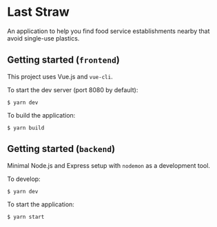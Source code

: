 # Last Straw
An application to help you find food service establishments nearby that avoid single-use plastics.

## Getting started (`frontend`)
This project uses Vue.js and `vue-cli`. 

To start the dev server (port 8080 by default):
```
$ yarn dev
```

To build the application:
```
$ yarn build
```

## Getting started (`backend`)
Minimal Node.js and Express setup with `nodemon` as a development tool.

To develop:
```
$ yarn dev
```

To start the application:
```
$ yarn start
```
